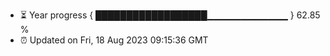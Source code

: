 - ⏳ Year progress { ██████████████████▁▁▁▁▁▁▁▁▁▁▁▁ } 62.85 %
- ⏰ Updated on Fri, 18 Aug 2023 09:15:36 GMT

